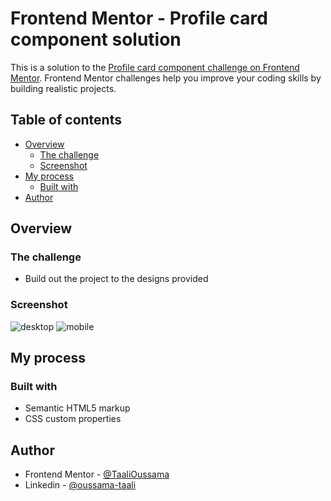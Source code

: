 # Frontend Mentor - Profile card component solution

This is a solution to the [Profile card component challenge on Frontend Mentor](https://www.frontendmentor.io/challenges/profile-card-component-cfArpWshJ). Frontend Mentor challenges help you improve your coding skills by building realistic projects. 

## Table of contents

- [Overview](#overview)
  - [The challenge](#the-challenge)
  - [Screenshot](#screenshot)
- [My process](#my-process)
  - [Built with](#built-with)
- [Author](#author)

## Overview

### The challenge

- Build out the project to the designs provided

### Screenshot

![desktop](https://i.postimg.cc/rp7rqJJK/desktop.png)
![mobile](https://i.postimg.cc/tTPVJxSD/mobile.png)

## My process

### Built with

- Semantic HTML5 markup
- CSS custom properties

## Author

- Frontend Mentor - [@TaaliOussama](https://www.frontendmentor.io/profile/oussamataali97)
- Linkedin - [@oussama-taali](https://www.linkedin.com/in/oussama-taali-02149316a/)
